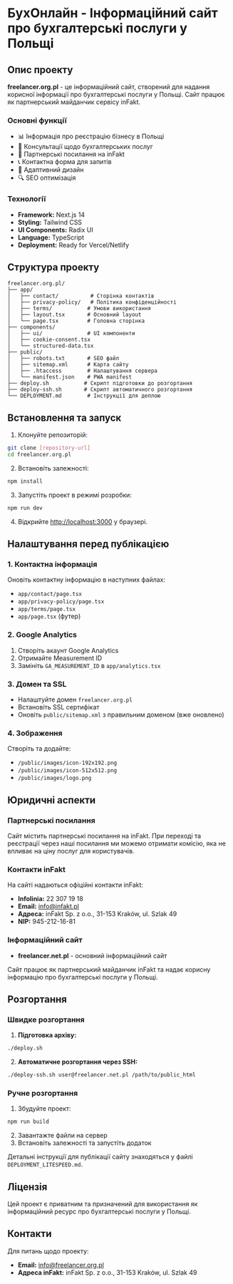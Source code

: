 # БухОнлайн - Інформаційний сайт про бухгалтерські послуги у Польщі

## Опис проекту

**freelancer.org.pl** - це інформаційний сайт, створений для надання корисної інформації про бухгалтерські послуги у Польщі. Сайт працює як партнерський майданчик сервісу inFakt.

### Основні функції

- 📊 Інформація про реєстрацію бізнесу в Польщі
- 💼 Консультації щодо бухгалтерських послуг
- 🔗 Партнерські посилання на inFakt
- 📞 Контактна форма для запитів
- 📱 Адаптивний дизайн
- 🔍 SEO оптимізація

### Технології

- **Framework:** Next.js 14
- **Styling:** Tailwind CSS
- **UI Components:** Radix UI
- **Language:** TypeScript
- **Deployment:** Ready for Vercel/Netlify

## Структура проекту

```
freelancer.org.pl/
├── app/
│   ├── contact/          # Сторінка контактів
│   ├── privacy-policy/   # Політика конфіденційності
│   ├── terms/           # Умови використання
│   ├── layout.tsx       # Основний layout
│   └── page.tsx         # Головна сторінка
├── components/
│   ├── ui/              # UI компоненти
│   ├── cookie-consent.tsx
│   └── structured-data.tsx
├── public/
│   ├── robots.txt       # SEO файл
│   ├── sitemap.xml      # Карта сайту
│   ├── .htaccess        # Налаштування сервера
│   └── manifest.json    # PWA manifest
├── deploy.sh           # Скрипт підготовки до розгортання
├── deploy-ssh.sh       # Скрипт автоматичного розгортання
└── DEPLOYMENT.md        # Інструкції для деплою
```

## Встановлення та запуск

1. Клонуйте репозиторій:
```bash
git clone [repository-url]
cd freelancer.org.pl
```

2. Встановіть залежності:
```bash
npm install
```

3. Запустіть проект в режимі розробки:
```bash
npm run dev
```

4. Відкрийте [http://localhost:3000](http://localhost:3000) у браузері.

## Налаштування перед публікацією

### 1. Контактна інформація
Оновіть контактну інформацію в наступних файлах:
- `app/contact/page.tsx`
- `app/privacy-policy/page.tsx`
- `app/terms/page.tsx`
- `app/page.tsx` (футер)

### 2. Google Analytics
1. Створіть акаунт Google Analytics
2. Отримайте Measurement ID
3. Замініть `GA_MEASUREMENT_ID` в `app/analytics.tsx`

### 3. Домен та SSL
- Налаштуйте домен `freelancer.org.pl`
- Встановіть SSL сертифікат
- Оновіть `public/sitemap.xml` з правильним доменом (вже оновлено)

### 4. Зображення
Створіть та додайте:
- `/public/images/icon-192x192.png`
- `/public/images/icon-512x512.png`
- `/public/images/logo.png`

## Юридичні аспекти

### Партнерські посилання
Сайт містить партнерські посилання на inFakt. При переході та реєстрації через наші посилання ми можемо отримати комісію, яка не впливає на ціну послуг для користувачів.

### Контакти inFakt
На сайті надаються офіційні контакти inFakt:
- **Infolinia:** 22 307 19 18
- **Email:** info@infakt.pl
- **Адреса:** inFakt Sp. z o.o., 31-153 Kraków, ul. Szlak 49
- **NIP:** 945-212-16-81

### Інформаційний сайт
- **freelancer.net.pl** - основний інформаційний сайт

Сайт працює як партнерський майданчик inFakt та надає корисну інформацію про бухгалтерські послуги у Польщі.

## Розгортання

### Швидке розгортання

1. **Підготовка архіву:**
```bash
./deploy.sh
```

2. **Автоматичне розгортання через SSH:**
```bash
./deploy-ssh.sh user@freelancer.net.pl /path/to/public_html
```

### Ручне розгортання

1. Збудуйте проект:
```bash
npm run build
```

2. Завантажте файли на сервер
3. Встановіть залежності та запустіть додаток

Детальні інструкції для публікації сайту знаходяться у файлі `DEPLOYMENT_LITESPEED.md`.

## Ліцензія

Цей проект є приватним та призначений для використання як інформаційний ресурс про бухгалтерські послуги у Польщі.

## Контакти

Для питань щодо проекту:
- **Email:** info@freelancer.org.pl
- **Адреса inFakt:** inFakt Sp. z o.o., 31-153 Kraków, ul. Szlak 49
